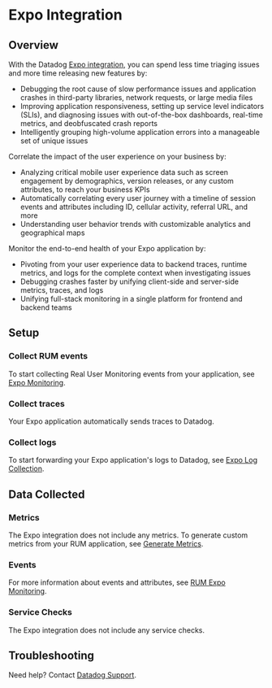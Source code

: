 # Expo Integration

## Overview

With the Datadog [Expo integration][1], you can spend less time triaging issues and more time releasing new features by:

- Debugging the root cause of slow performance issues and application crashes in third-party libraries, network requests, or large media files
- Improving application responsiveness, setting up service level indicators (SLIs), and diagnosing issues with out-of-the-box dashboards, real-time metrics, and deobfuscated crash reports
- Intelligently grouping high-volume application errors into a manageable set of unique issues

Correlate the impact of the user experience on your business by:

- Analyzing critical mobile user experience data such as screen engagement by demographics, version releases, or any custom attributes, to reach your business KPIs
- Automatically correlating every user journey with a timeline of session events and attributes including ID, cellular activity, referral URL, and more
- Understanding user behavior trends with customizable analytics and geographical maps

Monitor the end-to-end health of your Expo application by:

- Pivoting from your user experience data to backend traces, runtime metrics, and logs for the complete context when investigating issues
- Debugging crashes faster by unifying client-side and server-side metrics, traces, and logs
- Unifying full-stack monitoring in a single platform for frontend and backend teams

## Setup

### Collect RUM events

To start collecting Real User Monitoring events from your application, see [Expo Monitoring][2].

### Collect traces

Your Expo application automatically sends traces to Datadog.

### Collect logs

To start forwarding your Expo application's logs to Datadog, see [Expo Log Collection][3].

## Data Collected

### Metrics

The Expo integration does not include any metrics. To generate custom metrics from your RUM application, see [Generate Metrics][4].

### Events

For more information about events and attributes, see [RUM Expo Monitoring][5].

### Service Checks

The Expo integration does not include any service checks.

## Troubleshooting

Need help? Contact [Datadog Support][6].

[1]: https://app.datadoghq.com/integrations/rum-expo
[2]: https://docs.datadoghq.com/real_user_monitoring/reactnative/expo/#setup
[3]: https://docs.datadoghq.com/real_user_monitoring/reactnative/#manual-instrumentation
[4]: https://docs.datadoghq.com/real_user_monitoring/generate_metrics
[5]: https://docs.datadoghq.com/real_user_monitoring/reactnative/expo/
[6]: https://docs.datadoghq.com/help/
[7]: https://docs.datadoghq.com/real_user_monitoring/reactnative/expo/
[8]: https://docs.datadoghq.com/real_user_monitoring/error_tracking/expo/
